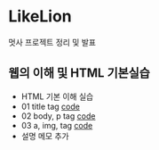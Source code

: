 # LikeLion
멋사 프로젝트 정리 및 발표

## 웹의 이해 및 HTML 기본실습
  * HTML 기본 이해 실습
   *  01 title tag [code](https://github.com/sjoonl/LikeLion/blob/main/web_html/01_html_title.html)
   *  02 body, p tag [code](https://github.com/sjoonl/LikeLion/blob/main/web_html/02_html_body_p.html)
   *  03 a, img, tag [code](https://github.com/sjoonl/LikeLion/blob/main/web_html/03_html_link_img.html)
  * 설명 메모 추가
